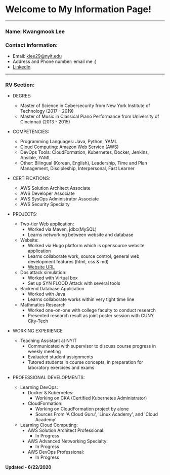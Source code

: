 # Welcome to My Information Page!

---
### Name: Kwangmook Lee
### Contact information:
- Email: klee29@nyit.edu
- Address and Phone number: email me :) 
- [LinkedIn](https://www.linkedin.com/in/kwangmook-lee-97867a14a/)

---

### RV Section: 
- DEGREE: 
  - Master of Science in Cybersecurity from New York Institute of Technology (2017 - 2019)
  - Master of Music in Classical Piano Performance from University of Cincinnati (2013 - 2015)

- COMPETENCIES:
  - Programming Languages: Java, Python, YAML
  - Cloud Computing: Amazon Web Service (AWS)
  - DevOps Tools: CloudFormation, Kubernetes, Docker, Jenkins, Ansible, YAML
  - Other: Bilingual (Korean, English), Leadership, Time and Plan Management, Discipleship, Interpersonal, Fast Learner

- CERTIFICATIONS:
  - AWS Solution Architect Associate
  - AWS Developer Associate
  - AWS SysOps Administrator Associate
  - AWS Security Specialty 

- PROJECTS: 
  - Two-tier Web application:
    - Worked via Maven, jdbc(MySQL) 
    - Learns networking between website and database
  - Website:
    - Worked via Hugo platform which is opensource website application
    - Learns collaborate work, source control, general web development features (html, css & md)
    - [Website URL](https://lamp.soecs.nyit.edu)
  - Dos attack simulation:
    - Worked with Virtual box
    - Set up SYN FLOOD Attack with several tools 
  - Backend Database Application
    - Worked with Java 
    - Learns collaborate works within very tight time line
  - Mathmatics Research 
    - Worked one-on-one with college faculty to conduct research
    - Presented research result as joint poster session with CUNY City-Tech

- WORKING EXPERIENCE 
  - Teaching Assistant at NYIT 
    - Communicated with supervisor to discuss course progress in weekly meeting
    - Evaluated student assignments
    - Tutored students in course concepts, in preparation for laboratory exercises and exams

- PROFESSIONAL DEVELOPMENTS:
  - Learning DevOps:
    - Docker & Kubernetes:
      - Working on CKA (Certified Kubernetes Administrator) 
    - CloudFormation:
      - Working on CloudFormation project by alone 
      - Sources From 'A Cloud Guru', 'Linux Academy', and 'Cloud Academy' 
  - Learning Cloud Computing:
    - AWS Solution Architect Professional:
      - In Progress
    - AWS Advanced Networking Specialty:
      - In Progress
    - AWS DevOps Professional:
      - In Progress


        



**Updated - 6/22/2020**